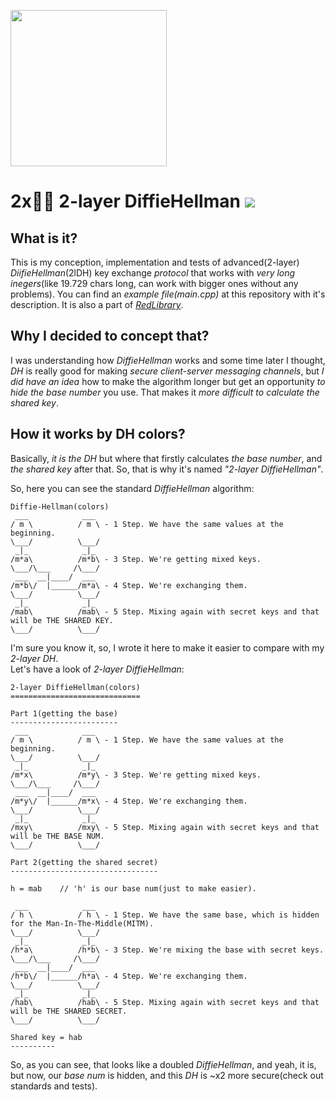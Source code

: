 <img src="https://github.com/vladimirrogozin/2layerDiffieHellman/blob/main/KeyExchange_logo.png?raw=true" style="object-fit:contain;
            width:auto;
            height:250px;">

# 2x🔑🔑 2-layer DiffieHellman [![](https://img.shields.io/apm/l/vim-mode)](https://github.com/Red-company/RES_Implementation/blob/main/LICENSE.md)

## What is it?

This is my conception, implementation and tests of advanced(2-layer) _DiifieHellman_(2lDH) key exchange _protocol_ that works with _very long inegers_(like 19.729 chars long, can work with bigger ones without any problems). You can find an _example file(main.cpp)_ at this repository with it's description. It is also a part of [_RedLibrary_](https://github.com/Red-company/RedLibrary).

## Why I decided to concept that?

I was understanding how _DiffieHellman_ works and some time later I thought, _DH_ is really good for making _secure client-server messaging channels_, but _I did have an idea_ how to make the algorithm longer but get an opportunity _to hide the base number_ you use. That makes it _more difficult to calculate the shared key_.

## How it works by DH colors?

Basically, _it is the DH_ but where that firstly calculates _the base number_, and _the shared key_ after that. So, that is why it's named _"2-layer DiffieHellman"_. <br/>

So, here you can see the standard _DiffieHellman_ algorithm:

```
Diffie-Hellman(colors)
 ___            ___
/ m \          / m \ - 1 Step. We have the same values at the beginning.
\___/          \___/
 _|_            _|_
/m*a\          /m*b\ - 3 Step. We're getting mixed keys.
\___/\___     /\___/
 ___  __|____/  ___
/m*b\/  |______/m*a\ - 4 Step. We're exchanging them.
\___/          \___/
 _|_            _|_
/mab\          /mab\ - 5 Step. Mixing again with secret keys and that will be THE SHARED KEY.
\___/          \___/
```

I'm sure you know it, so, I wrote it here to make it easier to compare with my _2-layer DH_. <br/>
Let's have a look of _2-layer DiffieHellman_:

```
2-layer DiffieHellman(colors)
=============================

Part 1(getting the base)
------------------------
 ___            ___
/ m \          / m \ - 1 Step. We have the same values at the beginning.
\___/          \___/
 _|_            _|_
/m*x\          /m*y\ - 3 Step. We're getting mixed keys.
\___/\___     /\___/
 ___  __|____/  ___
/m*y\/  |______/m*x\ - 4 Step. We're exchanging them.
\___/          \___/
 _|_            _|_
/mxy\          /mxy\ - 5 Step. Mixing again with secret keys and that will be THE BASE NUM.
\___/          \___/

Part 2(getting the shared secret)
---------------------------------

h = mab    // 'h' is our base num(just to make easier).

 ___            ___
/ h \          / h \ - 1 Step. We have the same base, which is hidden for the Man-In-The-Middle(MITM).
\___/          \___/
 _|_            _|_
/h*a\          /h*b\ - 3 Step. We're mixing the base with secret keys.
\___/\___     /\___/
 ___  __|____/  ___
/h*b\/  |______/h*a\ - 4 Step. We're exchanging them.
\___/          \___/
 _|_            _|_
/hab\          /hab\ - 5 Step. Mixing again with secret keys and that will be THE SHARED SECRET.
\___/          \___/

Shared key = hab
----------
```

So, as you can see, that looks like a doubled _DiffieHellman_, and yeah, it is, but now, our _base num_ is hidden, and this _DH_ is ~x2 more secure(check out standards and tests).
